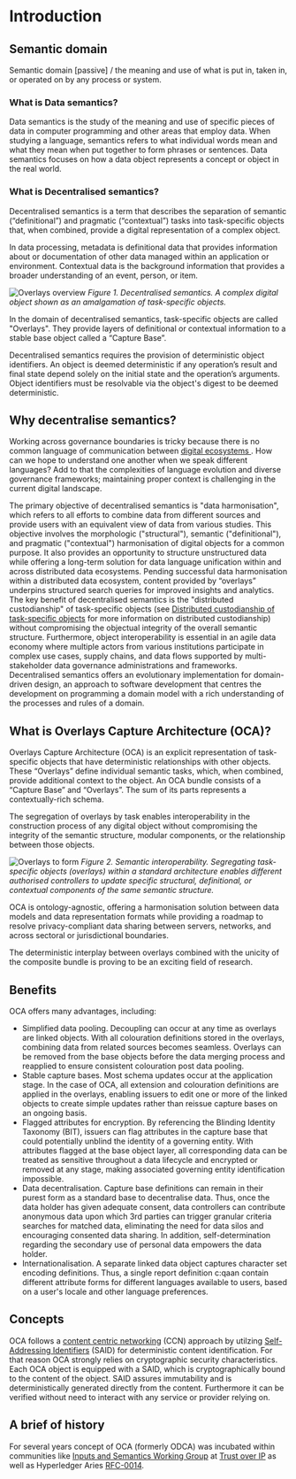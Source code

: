 # Introduction

## Semantic domain
Semantic domain [passive] / the meaning and use of what is put in, taken in, or operated on by any process or system.

### What is Data semantics?
Data semantics is the study of the meaning and use of specific pieces of data in computer programming and other areas that employ data. When studying a language, semantics refers to what individual words mean and what they mean when put together to form phrases or sentences. Data semantics focuses on how a data object represents a concept or object in the real world.

### What is Decentralised semantics?
Decentralised semantics is a term that describes the separation of semantic (“definitional”) and pragmatic (“contextual”) tasks into task-specific objects that, when combined, provide a digital representation of a complex object.

In data processing, metadata is definitional data that provides information about or documentation of other data managed within an application or environment. Contextual data is the background information that provides a broader understanding of an event, person, or item.

![Overlays overview](/images/overlays-overview.png)
_Figure 1. Decentralised semantics. A complex digital object shown as an amalgamation of task-specific objects._

In the domain of decentralised semantics, task-specific objects are called "Overlays". They provide layers of definitional or contextual information to a stable base object called a “Capture Base”.

Decentralised semantics requires the provision of deterministic object identifiers. An object is deemed deterministic if any operation’s result and final state depend solely on the initial state and the operation’s arguments. Object identifiers must be resolvable via the object's digest to be deemed deterministic.

## Why decentralise semantics?
Working across governance boundaries is tricky because there is no common language of communication between [ digital ecosystems ]( https://www.techtarget.com/searchcio/definition/digital-ecosystem ). How can we hope to understand one another when we speak different languages? Add to that the complexities of language evolution and diverse governance frameworks; maintaining proper context is challenging in the current digital landscape.

The primary objective of decentralised semantics is "data harmonisation", which refers to all efforts to combine data from different sources and provide users with an equivalent view of data from various studies. This objective involves the morphologic ("structural"), semantic ("definitional"), and pragmatic ("contextual") harmonisation of digital objects for a common purpose. It also provides an opportunity to structure unstructured data while offering a long-term solution for data language unification within and across distributed data ecosystems.
Pending successful data harmonisation within a distributed data ecosystem, content provided by “overlays” underpins structured search queries for improved insights and analytics.
The key benefit of decentralised semantics is the "distributed custodianship" of task-specific objects (see [Distributed custodianship of task-specific objects](/guide/use-cases.html#use-case-4-distributed-custodianship-of-task-specific-objects) for more information on distributed custodianship) without compromising the objectual integrity of the overall semantic structure. Furthermore, object interoperability is essential in an agile data economy where multiple actors from various institutions participate in complex use cases, supply chains, and data flows supported by multi-stakeholder data governance administrations and frameworks.
Decentralised semantics offers an evolutionary implementation for domain-driven design, an approach to software development that centres the development on programming a domain model with a rich understanding of the processes and rules of a domain.

## What is Overlays Capture Architecture (OCA)?
Overlays Capture Architecture (OCA) is an explicit representation of task-specific objects that have deterministic relationships with other objects. These “Overlays” define individual semantic tasks, which, when combined, provide additional context to the object. An OCA bundle consists of a “Capture Base” and “Overlays”. The sum of its parts represents a contextually-rich schema.

The segregation of overlays by task enables interoperability in the construction process of any digital object without compromising the integrity of the semantic structure, modular components, or the relationship between those objects.

![Overlays to form](/images/overlays-to-form.png)
*Figure 2. Semantic interoperability. Segregating task-specific objects (overlays) within a standard architecture enables different authorised controllers to update specific structural, definitional, or contextual components of the same semantic structure.*

OCA is ontology-agnostic, offering a harmonisation solution between data models and data representation formats while providing a roadmap to resolve privacy-compliant data sharing between servers, networks, and across sectoral or jurisdictional boundaries.

The deterministic interplay between overlays combined with the unicity of the composite bundle is proving to be an exciting field of research. 

## Benefits

OCA offers many advantages, including:
- Simplified data pooling. Decoupling can occur at any time as overlays are
  linked objects. With all colouration definitions stored in the overlays,
  combining data from related sources becomes seamless. Overlays can be removed
  from the base objects before the data merging process and reapplied to ensure
  consistent colouration post data pooling.
- Stable capture bases. Most schema updates occur at the application stage. In
  the case of OCA, all extension and colouration definitions are applied in the
  overlays, enabling issuers to edit one or more of the linked objects to create
  simple updates rather than reissue capture bases on an ongoing basis.
- Flagged attributes for encryption. By referencing the Blinding Identity
  Taxonomy (BIT), issuers can flag attributes in the capture base that could
  potentially unblind the identity of a governing entity. With attributes
  flagged at the base object layer, all corresponding data can be treated as
  sensitive throughout a data lifecycle and encrypted or removed at any stage,
  making associated governing entity identification impossible.
- Data decentralisation. Capture base definitions can remain in their purest
  form as a standard base to decentralise data. Thus, once the data holder has
  given adequate consent, data controllers can contribute anonymous data upon
  which 3rd parties can trigger granular criteria searches for matched data,
  eliminating the need for data silos and encouraging consented data sharing. In
  addition, self-determination regarding the secondary use of personal data
  empowers the data holder.
- Internationalisation. A separate linked data object captures character set
  encoding definitions. Thus, a single report definition c:qaan contain different
  attribute forms for different languages available to users, based on a
  user's locale and other language preferences.

## Concepts

OCA follows a [content centric networking](https://en.wikipedia.org/wiki/Content_centric_networking) (CCN) approach by utilzing [Self-Addressing Identifiers](https://datatracker.ietf.org/doc/html/draft-ssmith-said) (SAID) for deterministic content identification. For that reason OCA strongly relies on cryptographic security characteristics. Each OCA object is equipped with a SAID, which is cryptographically bound to the content of the object. SAID assures immutability and is deterministically generated directly from the content. Furthermore it can be verified without need to interact with any service or provider relying on.

## A brief of history

For several years concept of OCA (formerly ODCA) was incubated within communities like [Inputs and Semantics Working Group](https://wiki.trustoverip.org/display/HOME/Inputs+and+Semantics+Working+Group) at [Trust over IP](https://trustoverip.org/working-groups/decentralized-semantics/) as well as Hyperledger Aries [RFC-0014](https://github.com/hyperledger/aries-rfcs/tree/main/concepts/0013-overlays).

